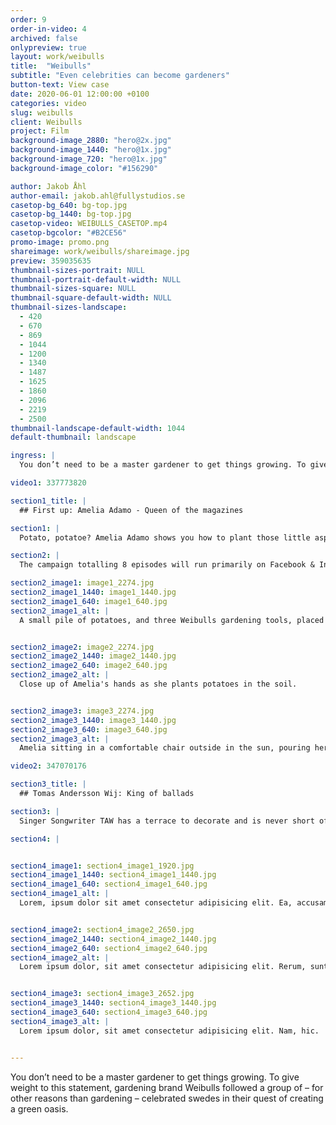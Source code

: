 ```yaml
---
order: 9
order-in-video: 4
archived: false
onlypreview: true
layout: work/weibulls
title:  "Weibulls"
subtitle: "Even celebrities can become gardeners"
button-text: View case
date: 2020-06-01 12:00:00 +0100
categories: video
slug: weibulls
client: Weibulls
project: Film
background-image_2880: "hero@2x.jpg"
background-image_1440: "hero@1x.jpg"
background-image_720: "hero@1x.jpg"
background-image_color: "#156290"

author: Jakob Åhl
author-email: jakob.ahl@fullystudios.se
casetop-bg_640: bg-top.jpg
casetop-bg_1440: bg-top.jpg
casetop-video: WEIBULLS_CASETOP.mp4
casetop-bgcolor: "#B2CE56"
promo-image: promo.png
shareimage: work/weibulls/shareimage.jpg
preview: 359035635
thumbnail-sizes-portrait: NULL
thumbnail-portrait-default-width: NULL
thumbnail-sizes-square: NULL
thumbnail-square-default-width: NULL
thumbnail-sizes-landscape: 
  - 420
  - 670
  - 869
  - 1044
  - 1200
  - 1340
  - 1487
  - 1625
  - 1860
  - 2096
  - 2219
  - 2500
thumbnail-landscape-default-width: 1044
default-thumbnail: landscape

ingress: |
  You don’t need to be a master gardener to get things growing. To give weight to this statement, gardening brand Weibulls followed a group of – for other reasons than gardening – celebrated swedes in their quest of creating a green oasis.

video1: 337773820

section1_title: |
  ## First up: Amelia Adamo - Queen of the magazines

section1: |
  Potato, potatoe? Amelia Adamo shows you how to plant those little aspiring spuds with confidence and grace. No garden required.

section2: |
  The campaign totalling 8 episodes will run primarily on Facebook & Instagram.

section2_image1: image1_2274.jpg
section2_image1_1440: image1_1440.jpg
section2_image1_640: image1_640.jpg
section2_image1_alt: |
  A small pile of potatoes, and three Weibulls gardening tools, placed on the floor of Amelia's wooden deck outside.


section2_image2: image2_2274.jpg
section2_image2_1440: image2_1440.jpg
section2_image2_640: image2_640.jpg
section2_image2_alt: |
  Close up of Amelia's hands as she plants potatoes in the soil.


section2_image3: image3_2274.jpg
section2_image3_1440: image3_1440.jpg
section2_image3_640: image3_640.jpg
section2_image3_alt: |
  Amelia sitting in a comfortable chair outside in the sun, pouring herself some tea.

video2: 347070176

section3_title: |
  ## Tomas Andersson Wij: King of ballads

section3: |
  Singer Songwriter TAW has a terrace to decorate and is never short of ideas. Roses, lavender, a tree perhaps? No time for music when you can make your own garden 2 floors up.

section4: |


section4_image1: section4_image1_1920.jpg
section4_image1_1440: section4_image1_1440.jpg
section4_image1_640: section4_image1_640.jpg
section4_image1_alt: |
  Lorem, ipsum dolor sit amet consectetur adipisicing elit. Ea, accusamus.


section4_image2: section4_image2_2650.jpg
section4_image2_1440: section4_image2_1440.jpg
section4_image2_640: section4_image2_640.jpg
section4_image2_alt: |
  Lorem ipsum dolor, sit amet consectetur adipisicing elit. Rerum, sunt.


section4_image3: section4_image3_2652.jpg
section4_image3_1440: section4_image3_1440.jpg
section4_image3_640: section4_image3_640.jpg
section4_image3_alt: |
  Lorem ipsum dolor, sit amet consectetur adipisicing elit. Nam, hic.


---
```

You don’t need to be a master gardener to get things growing. To give weight to this statement, gardening brand Weibulls followed a group of – for other reasons than gardening – celebrated swedes in their quest of creating a green oasis.